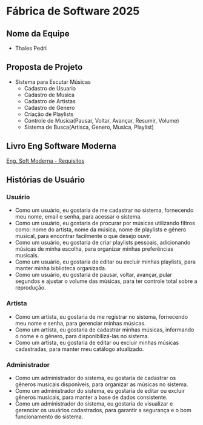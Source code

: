 # Fábrica de Software 2025

## Nome da Equipe
- Thales Pedri

## Proposta de Projeto

 - Sistema para Escutar Músicas
    - Cadastro de Usuario
    - Cadastro de Musica
    - Cadastro de Artistas
    - Cadastro de Genero
    - Criação de Playlists
    - Controle de Musica(Pausar, Voltar, Avançar, Resumir, Volume)
    - Sistema de Busca(Artisca, Genero, Musica, Playlist)

## Livro Eng Software Moderna
[Eng. Soft Moderna - Requisitos](https://engsoftmoderna.info/cap3.html)

## Histórias de Usuário


### Usuário
- Como um usuário, eu gostaria de me cadastrar no sistema, fornecendo meu nome, email e senha, para acessar o sistema.
- Como um usuário, eu gostaria de procurar por músicas utilizando filtros como: nome do artista, nome da música, nome de playlists e gênero musical, para encontrar facilmente o que desejo ouvir.
- Como um usuário, eu gostaria de criar playlists pessoais, adicionando músicas de minha escolha, para organizar minhas preferências musicais.
- Como um usuário, eu gostaria de editar ou excluir minhas playlists, para manter minha biblioteca organizada.
- Como um usuário, eu gostaria de pausar, voltar, avançar, pular segundos e ajustar o volume das músicas, para ter controle total sobre a reprodução.


### Artista
- Como um artista, eu gostaria de me registrar no sistema, fornecendo meu nome e senha, para gerenciar minhas músicas.
- Como um artista, eu gostaria de cadastrar minhas músicas, informando o nome e o gênero, para disponibilizá-las no sistema.
- Como um artista, eu gostaria de editar ou excluir minhas músicas cadastradas, para manter meu catálogo atualizado.


### Administrador
- Como um administrador do sistema, eu gostaria de cadastrar os gêneros musicais disponíveis, para organizar as músicas no sistema.
- Como um administrador do sistema, eu gostaria de editar ou excluir gêneros musicais, para manter a base de dados consistente.
- Como um administrador do sistema, eu gostaria de visualizar e gerenciar os usuários cadastrados, para garantir a segurança e o bom funcionamento do sistema.




